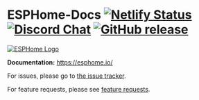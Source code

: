 # ESPHome-Docs [![Netlify Status](https://api.netlify.com/api/v1/badges/97a2e9ce-cee7-4cc8-8dc7-537c92a23fa7/deploy-status)](https://app.netlify.com/sites/esphome/deploys) [![Discord Chat](https://img.shields.io/discord/429907082951524364.svg)](https://discord.gg/KhAMKrd) [![GitHub release](https://img.shields.io/github/release/esphome/esphome.svg)](https://GitHub.com/esphome/esphome/releases/)

<a href="https://esphome.io/">
  <picture>
    <source media="(prefers-color-scheme: dark)" srcset="https://esphome.io/_images/logo-docs-on-dark.svg", alt="ESPHome Logo">
    <img src="https://esphome.io/_images/logo-docs.svg" alt="ESPHome Logo">
  </picture>
</a>

**Documentation:** https://esphome.io/

For issues, please go to [the issue tracker](https://github.com/esphome/issues/issues).

For feature requests, please see [feature requests](https://github.com/esphome/feature-requests/issues).
